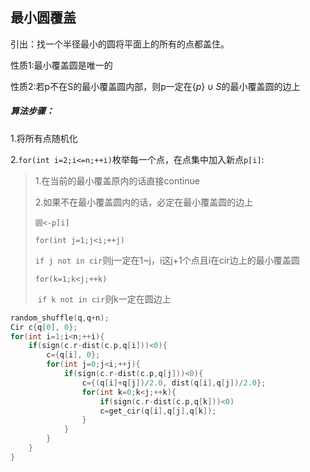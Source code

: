 ## 最小圆覆盖

引出：找一个半径最小的圆将平面上的所有的点都盖住。

性质1:最小覆盖圆是唯一的

性质2:若p不在S的最小覆盖圆内部，则p一定在$\{p\} \cup S$的最小覆盖圆的边上

##### 算法步骤：

1.将所有点随机化

2.`for(int i=2;i<=n;++i)`枚举每一个点，在点集中加入新点`p[i]`:

> 1.在当前的最小覆盖原内的话直接continue
>
> 2.如果不在最小覆盖圆内的话，必定在最小覆盖圆的边上
>
> `圆<-p[i]`
>
> `for(int j=1;j<i;++j)` 
>
> ​	`if j not in cir`则j一定在1~j，i这j+1个点且i在cir边上的最小覆盖圆
>
> `for(k=1;k<j;++k)`
>
> ​	`if k not in cir`则k一定在圆边上

```cpp
random_shuffle(q,q+n);
Cir c{q[0], 0};
for(int i=1;i<n;++i){
    if(sign(c.r-dist(c.p,q[i]))<0){
        c={q[i], 0};
        for(int j=0;j<i;++j){
            if(sign(c.r-dist(c.p,q[j]))<0){
                c={(q[i]+q[j])/2.0, dist(q[i],q[j])/2.0};
                for(int k=0;k<j;++k){
                    if(sign(c.r-dist(c.p,q[k]))<0)
                    c=get_cir(q[i],q[j],q[k]);
                }
            }
        }
    }
}
```

